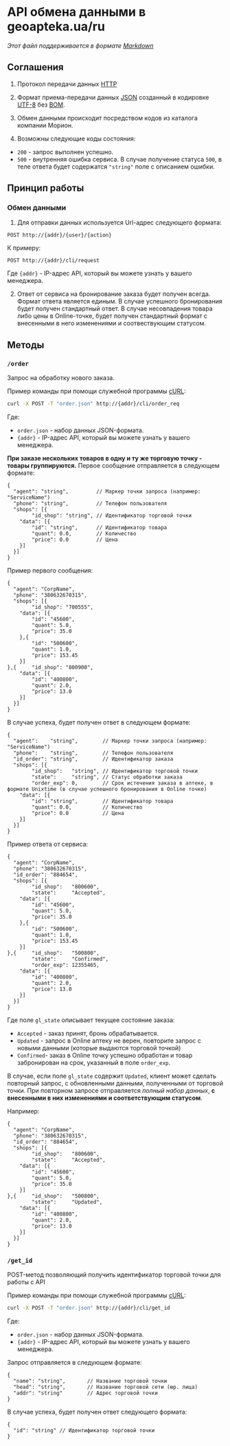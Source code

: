 # API обмена данными в geoapteka.ua/ru
*Этот файл поддерживается в формате [Markdown]*

## Соглашения
1. Протокол передачи данных [HTTP]

2. Формат приема-передачи данных [JSON] созданный в кодировке [UTF-8] без [BOM].

3. Обмен данными происходит посредством кодов из каталога компании Морион.

4. Возможны следующие коды состояния:
  * `200` - запрос выполнен успешно.
  * `500` - внутренняя ошибка сервиса.
  В случае получение статуса `500`, в теле ответа будет содержатся `"string"` поле с описанием ошибки.

## Принцип работы

### Обмен данными

1. Для отправки данных используется Url-адрес следующего формата:
  ```
  POST http://{addr}/{user}/{action}
  ```
 
  К примеру:
  ```
  POST http://{addr}/cli/request
  ```
  Где `{addr}` - IP-адрес API, который вы можете узнать у вашего менеджера.

2. Ответ от сервиса на бронирование заказа будет получен всегда. Формат ответа является единым. В случае успешного бронирования будет получен стандартный ответ. В случае несовпадения товара либо цены в Online-точке, будет получен стандартный формат с внесенными в него изменениями и соотвествующим статусом.

## Методы

### `/order`
Запрос на обработку нового заказа.

Пример команды при помощи служебной программы [cURL]:
```sh
curl -X POST -T "order.json" http://{addr}/cli/order_req
```
Где:
- `order.json` - набор данных JSON-формата.
- `{addr}`     - IP-адрес API, который вы можете узнать у вашего менеджера.

**При заказе нескольких товаров в одну и ту же торговую точку - товары группируются.**
Первое сообщение отправляется в следующем формате:
```
{
  "agent": "string",         // Маркер точки запроса (например: "ServiceName")
  "phone": "string",         // Телефон пользователя
  "shops": [{
        "id_shop": "string", // Идентификатор торговой точки   
    "data": [{
        "id": "string",      // Идентификатор товара
        "quant": 0.0,        // Количество
        "price": 0.0         // Цена
    }]
  }]
}
```

Пример первого сообщения:
```
{
  "agent": "CorpName",
  "phone": "380632670315",
  "shops": [{
        "id_shop": "700555",   
    "data": [{
        "id": "45600",
        "quant": 5.0,
        "price": 35.0
    },{
        "id": "500600",
        "quant": 1.0,
        "price": 153.45
    }]
},{     "id_shop": "800900",   
    "data": [{
        "id": "400800",
        "quant": 2.0,
        "price": 13.0
    }]
  }]
}
```

В случае успеха, будет получен ответ в следующем формате:
```
{
  "agent":    "string",        // Маркер точки запроса (например: "ServiceName")
  "phone":    "string",        // Телефон пользователя
  "id_order": "string",        // Идентификатор заказа
  "shops": [{
        "id_shop":   "string", // Идентификатор торговой точки
        "state":     "string", // Статус обработки заказа
        "order_exp": 0,        // Срок истечения заказа в аптеке, в формате Unixtime (в случае успешного бронирования в Online точке)       
    "data": [{
        "id": "string",        // Идентификатор товара
        "quant": 0.0,          // Количество
        "price": 0.0           // Цена
    }]
  }]
}
```

Пример ответа от сервиса:
```
{
  "agent": "CorpName",
  "phone": "380632670315",
  "id_order": "884654",           
  "shops": [{
        "id_shop":   "800600",
        "state":     "Accepted", 
    "data": [{
        "id": "45600",
        "quant": 5.0,
        "price": 35.0
    },{
        "id": "500600",
        "quant": 1.0,
        "price": 153.45
    }]
},{     "id_shop":   "500800",
        "state":     "Confirmed",
        "order_exp": 12355465,  
    "data": [{
        "id": "400800",
        "quant": 2.0,
        "price": 13.0
    }]
  }]
}
```

Где поле `gl_state` описывает текущее состояние заказа:
* `Accepted` - заказ принят, бронь обрабатывается.
* `Updated`  - запрос в Online аптеку не верен, повторите запрос с новыми данными (которые выдаются торговой точкой)
* `Confirmed`- заказ в Online точку успешно обработан и товар забронирован на срок, указанный в поле `order_exp`.

В случае, если поле `gl_state` содержит `Updated`, клиент может сделать повторный запрос, с обновленными данными, полученными от торговой точки.
При повторном запросе отправляется *полный набор данных*, **с внесенными в них изменениями и соответствующим статусом**.

Например:
```
{
  "agent": "CorpName",
  "phone": "380632670315",
  "id_order": "884654",         
  "shops": [{
        "id_shop":   "800600",
        "state":     "Accepted",
    "data": [{
        "id": "45600",
        "quant": 5.0,
        "price": 35.0
    }]
},{     "id_shop":   "500800", 
        "state":     "Updated",
    "data": [{
        "id": "400800",
        "quant": 2.0,
        "price": 13.0
    }]
  }]
}
```

### `/get_id`
POST-метод позволяющий получить идентификатор торговой точки для работы с API

Пример команды при помощи служебной программы [cURL]:
```sh
curl -X POST -T "order.json" http://{addr}/cli/get_id
```
Где:
- `order.json` - набор данных JSON-формата.
- `{addr}`     - IP-адрес API, который вы можете узнать у вашего менеджера.

Запрос отправляется в следующем формате:
```
{
  "name": "string",       // Название торговой точки
  "head": "string",       // Название торговой сети (юр. лица)
  "addr": "string"        // Адрес торговой точки
}
```

В случае успеха, будет получен ответ следующего формата:
```
{
  "id": "string" // Идентификатор торговой точки
}
```

[Markdown]:https://ru.wikipedia.org/wiki/Markdown
[JSON]:http://json.org/json-ru.html
[UTF-8]:https://ru.wikipedia.org/w/index.php?title=UTF-8
[BOM]:https://ru.wikipedia.org/w/index.php?oldid=70741439
[HTTP]:https://ru.wikipedia.org/wiki/HTTP
[cURL]:https://ru.wikipedia.org/wiki/CURL
